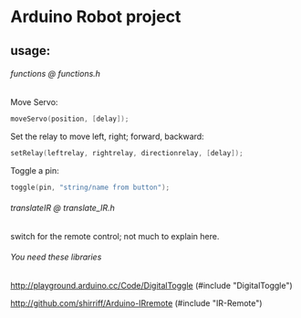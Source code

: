 Arduino Robot project
=====================

## usage: ##
###### functions @ functions.h ######

Move Servo:
```Objective-C
moveServo(position, [delay]);
```

Set the relay to move left, right; forward, backward:
```Objective-C
setRelay(leftrelay, rightrelay, directionrelay, [delay]);
```

Toggle a pin:
```Objective-C
toggle(pin, "string/name from button");
```

###### translateIR @ translate_IR.h ######
switch for the remote control; not much to explain here.

###### You need these libraries ######
http://playground.arduino.cc/Code/DigitalToggle (#include "DigitalToggle")

http://github.com/shirriff/Arduino-IRremote (#include "IR-Remote")